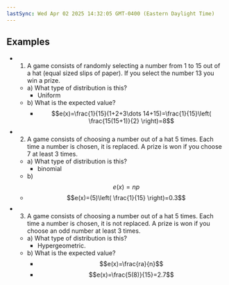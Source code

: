 ```yaml
---
lastSync: Wed Apr 02 2025 14:32:05 GMT-0400 (Eastern Daylight Time)
---
```

## Examples
- 1. A game consists of randomly selecting a number from 1 to 15 out of a hat (equal sized slips of paper). If you select the number 13 you win a prize. 
	- a) What type of distribution is this?
		- Uniform
	- b) What is the expected value?
		- $$e(x)=\frac{1}{15}(1+2+3\dots 14+15)=\frac{1}{15}\left( \frac{15(15+1)}{2} \right)=8$$
- 2. A game consists of choosing a number out of a hat 5 times. Each time a number is chosen, it is replaced. A prize is won if you choose 7 at least 3 times.
	- a) What type of distribution is this?
		- binomial
	- b) $$e(x)=np$$
	- $$e(x)=(5)\left( \frac{1}{15} \right)=0.3$$
- 3. A game consists of choosing a number out of a hat 5 times. Each time a number is chosen, it is not replaced. A prize is won if you choose an odd number at least 3 times. 
	- a) What type of distribution is this?
		- Hypergeometric. 
	- b) What is the expected value?
		- $$e(x)=\frac{ra}{n}$$
		- $$e(x)=\frac{5(8)}{15}=2.7$$